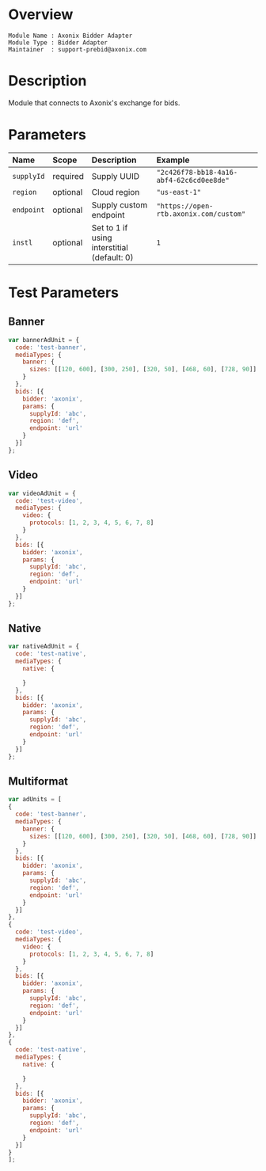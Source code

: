 # Overview

```
Module Name : Axonix Bidder Adapter
Module Type : Bidder Adapter
Maintainer  : support-prebid@axonix.com
```

# Description

Module that connects to Axonix's exchange for bids.

# Parameters

| Name          | Scope    | Description                                     | Example                                |
| :------------ | :------- | :---------------------------------------------- | :------------------------------------- |
| `supplyId`    | required | Supply UUID                                     | `"2c426f78-bb18-4a16-abf4-62c6cd0ee8de"` |
| `region`      | optional | Cloud region                                    | `"us-east-1"`                            |
| `endpoint`    | optional | Supply custom endpoint                          | `"https://open-rtb.axonix.com/custom"`   |
| `instl`       | optional | Set to 1 if using interstitial (default: 0)     | `1`   |

# Test Parameters

## Banner

```javascript
var bannerAdUnit = {
  code: 'test-banner',
  mediaTypes: {
    banner: {
      sizes: [[120, 600], [300, 250], [320, 50], [468, 60], [728, 90]]
    }
  },
  bids: [{
    bidder: 'axonix',
    params: {
      supplyId: 'abc',
      region: 'def',
      endpoint: 'url'
    }
  }]
};
```

## Video

```javascript
var videoAdUnit = {
  code: 'test-video',
  mediaTypes: {
    video: {
      protocols: [1, 2, 3, 4, 5, 6, 7, 8]
    }
  },
  bids: [{
    bidder: 'axonix',
    params: {
      supplyId: 'abc',
      region: 'def',
      endpoint: 'url'
    }
  }]
};
```

## Native

```javascript
var nativeAdUnit = {
  code: 'test-native',
  mediaTypes: {
    native: {

    }
  },
  bids: [{
    bidder: 'axonix',
    params: {
      supplyId: 'abc',
      region: 'def',
      endpoint: 'url'
    }
  }]
};
```

## Multiformat

```javascript
var adUnits = [
{
  code: 'test-banner',
  mediaTypes: {
    banner: {
      sizes: [[120, 600], [300, 250], [320, 50], [468, 60], [728, 90]]
    }
  },
  bids: [{
    bidder: 'axonix',
    params: {
      supplyId: 'abc',
      region: 'def',
      endpoint: 'url'
    }
  }]
},
{
  code: 'test-video',
  mediaTypes: {
    video: {
      protocols: [1, 2, 3, 4, 5, 6, 7, 8]
    }
  },
  bids: [{
    bidder: 'axonix',
    params: {
      supplyId: 'abc',
      region: 'def',
      endpoint: 'url'
    }
  }]
},
{
  code: 'test-native',
  mediaTypes: {
    native: {

    }
  },
  bids: [{
    bidder: 'axonix',
    params: {
      supplyId: 'abc',
      region: 'def',
      endpoint: 'url'
    }
  }]
}
];
```
